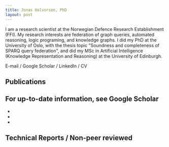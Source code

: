 ```yaml
---
title: Jonas Halvorsen, PhD
layout: post
---
```

I am a research scientist at the Norwegian Defence Research Establishment (FFI). My research interests are federation of graph queries, automated reasoning, logic programing, and knowledge graphs. I did my PhD at the University of Oslo, with the thesis topic "Soundness and completeness of SPARQ query federation", and did my MSc in Artificial Intelligence (Knowledge Representation and Reasoning) at the University of Edinburgh.

E-mail / Google Scholar / LinkedIn / CV

## Publications
For up-to-date information, see Google Scholar
- 

- 

-

-
## Technical Reports / Non-peer reviewed 
